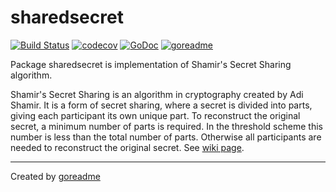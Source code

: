 # sharedsecret

[![Build Status](https://travis-ci.org/posener/sharedsecret.svg?branch=master)](https://travis-ci.org/posener/sharedsecret)
[![codecov](https://codecov.io/gh/posener/sharedsecret/branch/master/graph/badge.svg)](https://codecov.io/gh/posener/sharedsecret)
[![GoDoc](https://godoc.org/github.com/posener/sharedsecret?status.svg)](http://godoc.org/github.com/posener/sharedsecret)
[![goreadme](https://goreadme.herokuapp.com/badge/posener/sharedsecret.svg)](https://goreadme.herokuapp.com)

Package sharedsecret is implementation of Shamir's Secret Sharing algorithm.

Shamir's Secret Sharing is an algorithm in cryptography created by Adi Shamir. It is a form of
secret sharing, where a secret is divided into parts, giving each participant its own unique
part. To reconstruct the original secret, a minimum number of parts is required. In the threshold
scheme this number is less than the total number of parts. Otherwise all participants are needed
to reconstruct the original secret.
See [wiki page](https://en.wikipedia.org/wiki/Shamir's_Secret_Sharing).


---

Created by [goreadme](https://github.com/apps/goreadme)
